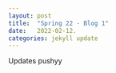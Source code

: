 ```yaml
---
layout: post
title:  "Spring 22 - Blog 1"
date:   2022-02-12.
categories: jekyll update
---
```


Updates pushyy